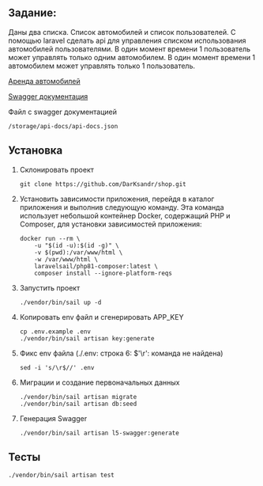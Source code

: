 ## Задание:

Даны два списка. Список автомобилей и список пользователей.
C помощью laravel сделать api для управления списком использования автомобилей пользователями.
В один момент времени 1 пользователь может управлять только одним автомобилем. В один момент времени 1 автомобилем может управлять только 1 пользователь.

[Аренда автомобилей](http://localhost/rent)

[Swagger документация](http://localhost/api/documentation)

Файл с swagger документацией
```
/storage/api-docs/api-docs.json
```


## Установка
1. Склонировать проект
   ```
   git clone https://github.com/DarKsandr/shop.git
   ```
2. Установить зависимости приложения, перейдя в каталог приложения и выполнив следующую команду. Эта команда использует небольшой контейнер Docker, содержащий PHP и Composer, для установки зависимостей приложения:

    ```
    docker run --rm \
        -u "$(id -u):$(id -g)" \
        -v $(pwd):/var/www/html \
        -w /var/www/html \
        laravelsail/php81-composer:latest \
        composer install --ignore-platform-reqs
    ```
3. Запустить проект
   ```
   ./vendor/bin/sail up -d
   ```
4. Копировать env файл и сгенерировать APP_KEY
   ```
   cp .env.example .env
   ./vendor/bin/sail artisan key:generate
   ```
5. Фикс env файла (./.env: строка 6: $'\r': команда не найдена)
   ```
   sed -i 's/\r$//' .env
   ```
6. Миграции и создание первоначальных данных
   ```
   ./vendor/bin/sail artisan migrate
   ./vendor/bin/sail artisan db:seed
   ```
7. Генерация Swagger
   ```
   ./vendor/bin/sail artisan l5-swagger:generate
   ```
## Тесты
   ```
   ./vendor/bin/sail artisan test
   ```